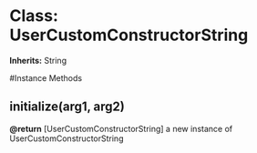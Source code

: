 # Class: UserCustomConstructorString
**Inherits:** String
    




#Instance Methods
## initialize(arg1, arg2) [](#method-i-initialize)

**@return** [UserCustomConstructorString] a new instance of UserCustomConstructorString

